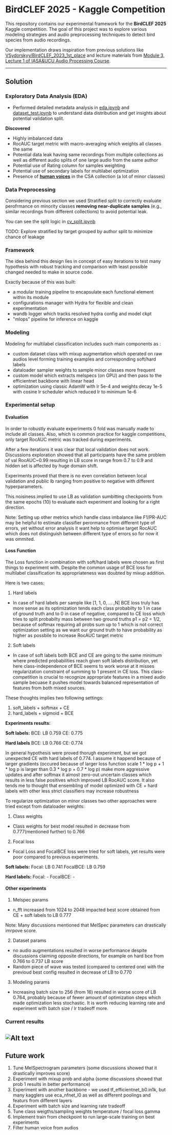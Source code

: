 # BirdCLEF 2025 - Kaggle Competition  

This repository contains our experimental framework for the **BirdCLEF 2025** Kaggle competition. The goal of this project was to explore various modeling strategies and audio preprocessing techniques to detect bird species from audio recordings.  

Our implementation draws inspiration from previous solutions like [VSydorskyy/BirdCLEF_2023_1st_place](https://github.com/VSydorskyy/BirdCLEF_2023_1st_place) and lecture materials from [Module 3, Lecture 1 of IASA&UCU Audio Processing Course](https://github.com/VSydorskyy/ucu_audio_processing_course/blob/main/Module_3/Lecture_1/Signal_Classification.ipynb).

---

## Solution

### Exploratory Data Analysis (EDA)
- Performed detailed metadata analysis in [eda.ipynb](https://github.com/te1ord/BirdCLEF2025/blob/main/notebooks/eda.ipynb) and [dataset_test.ipynb](https://github.com/te1ord/BirdCLEF2025/blob/main/notebooks/dataset_test.ipynb) to understand data distribution and get insights about potential validation split.

**Discovered**
- Highly imbalanced data
- RocAUC target metric with macro-averaging which weights all classes the same 
- Potential data leak having same recordings from multiple collections as well as different audio splits of one large audio from the same author
- Potential use of Rating column for samples weighting  
- Potential use of secondary labels for multilabel optimization
- Presence of [**human voices**](https://www.kaggle.com/competitions/birdclef-2025/discussion/568886) in the CSA collection (a lot of minor classes)

### Data Preprocessing
Considering previous section we used Stratified split to correctly evaluate perofrmance on minority classes  **removing near-duplicate samples** (e.g., similar recordings from different collections) to avoid potential leak.

You can see the split logic in [cv_split.ipynb](https://github.com/te1ord/BirdCLEF2025/blob/main/notebooks/cv_split.ipynb)

TODO: Explore stratified by target grouped by author split to minimize chance of leakage

### Framework
The idea behind this design lies in concept of easy iterations to test many hypothesis with robust tracking and comparison with least possible changed needed to make in source code. 

Exactly because of this was built:

- a modular training pipeline to encapsulate each functional element within its module
- configurations manager with Hydra for flexible and clean experimentation
- wandb logger which tracks resolved hydra config and model ckpt
- "mlops" pipeline for inference on kaggle 


### Modeling

Modeling for multilabel classification includes such main components as :

- custom dataset class with mixup augmentation which operated on raw audios level forming training examples and corresponding soft/hard labels
- dataloader sampler weights to sample minor classes more frequent
- custom model which extracts melspecs (on GPU) and then pass to the efficientnet backbone with linear head
- optimization using classic AdamW with lr 5e-4 and weights decay 1e-5 with cosine lr scheduler which reduced lr to minimum 1e-6

### Experimental setup

#### Evaluation

In order to robustly evaluate experiments 0 fold was manually made to include all classes. Also, which is common practice for kaggle competitions, only target RocAUC metric was tracked during experiments. 

After a few iterations it was clear that local validation does not work. Discussions exploration showed that all participants have the same problem of val RocAUC~0.99 resulting in LB score in range from 0.7 to 0.9 and hidden set is affected by huge domain shift.

Experiments proved that there is no even correlation between local validation and public lb ranging from positive to negative with different hyperparameters.

This noisiness implied to use LB as validation sumbitting checkpoints from the same epochs (10) to evaluate each experiment and looking for a right direction.

Note: Setting up other metrics which handle class imbalance like F1/PR-AUC may be helpful to estimate classifier perormance from different type of errors, yet without error analysis it want help to optimise target RocAUC which does not distinguish between different type of errors so for now it was ommited. 


#### Loss Function

The Loss function in combination with soft/hard labels were chosen as first things to experiment with.
Despite the common usage of BCE loss for multilabel classification its appropriateness was doubted by mixup addition. 

Here is two cases:

1. Hard labels
- In case of hard labels per sample like [1, 1, 0, ... ,N] BCE loss truly has more sense as its optimization tends each class probabilty to 1 in case of ground truth and to 0 in case of negative, compared to CE loss which tries to split probabilty mass between two ground truths p1 = p2 = 1/2, because of softmax requiring all probs sum up to 1 which is not correct optimization setting as we want our ground truth to have probability as higher as possbile to increase RocAUC target metric

2. Soft labels
- In case of soft labels both BCE and CE are going to the same minimum where predicted probabilities reach given soft labels distribution, yet here class-independence of BCE seems to work worse at it misses regularization constraint of summing to 1 present in CE loss. This class-competition is crucial to recognize appropriate features in a mixed audio sample becuase it pushes model towards balanced representation of features from both mixed sources.

These thoughts implies two following settings:
 1. soft_labels + softmax + CE 
 2. hard_labels + sigmoid + BCE

**Experiments results:**

**Soft labels:**
BCE: LB 0.759
CE: 0.775

**Hard labels**
BCE: LB 0.766
CE: 0.774

In general hypothesis were proved thorugh experiment, but we got unexpected CE with hard labels of 0.774. I assume it happend because of larger gradients (occured because of larger loss function scale 1 * log p + 1 * log p is larger than 0.3 * log p + 0.7 * log p) make more aggressive updates and after softmax it almost zero-out uncertain classes which results in less false positives which improved LB RocAUC score. It also tends me to thought that ensembling of model optimized with CE + hard labels with other less strict classifiers may increase robustness

To regularize optimization on minor classes two other approaches were tried except from dataloader weights:
1. Class weights 
- Class weights for best model resulted in decrease from 0.777(mentioned further) to 0.766

2. Focal loss
- Focal Loss and FocalBCE loss were tried for soft labels, yet results were poor compared to previous experiments.

**Soft labels:**
Focal: LB 0.741
FocalBCE: LB 0.759

**Hard labels:**
Focal: -
FocalBCE: -


#### Other experiments

1. Melspec params
- n_fft increased from 1024 to 2048 impacted best score obtained from CE + soft labels to LB 0.777

Note: Many discussions mentioned that MelSpec parameters can drastically imrpove score. 

2. Dataset params
- no audio augmentations resulted in worse performance despite discussions claiming opposite directions, for example on hard bce from 0.766 to 0.737 LB score
- Random piece of wave was tested (compared to centered one) with the previoud best config resulted in decrease of LB to 0.770

3. Modeling params
- Increasing batch size to 256 (from 16) resulted in worse score of LB 0.764, probably because of fewer amount of optimization steps which made optimization less stochastic. It is worth reducing learning rate and experiment with batch size / lr tradeoff more. 


### Current results
![Alt text](assets/experiments.jpg)
---
## Future work

1. Tune MelSpectrogram parameters (some discussions showed that it drastically improves score)
2. Experiment with mixup prob and alpha (some discussions showed that prob 1 results in better performance)
3. Experiment with another backbone - we used tf_efficientnet_b0.in1k, but many kagglers use eca_nfnet_l0 as well as different poolings and featurs from different layers
4. Experiment with batch size and learning rate tradeoff
5. Tune class weigths/sampling weights temperature / focal loss gamma
6. Implement train from checkpoint to run large-scale training on best experiments
7. Filter human voice from audios







